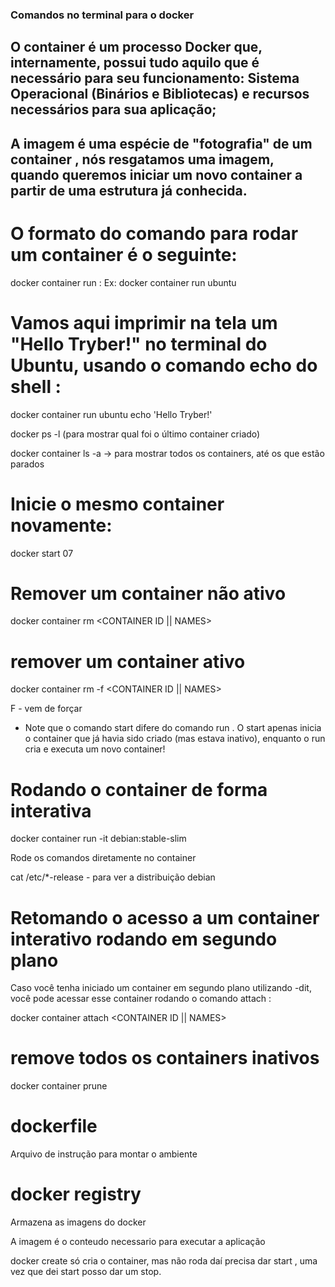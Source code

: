 ### Comandos no terminal para o docker 

## O container é um processo Docker que, internamente, possui tudo aquilo que é necessário para seu funcionamento: Sistema Operacional (Binários e Bibliotecas) e recursos necessários para sua aplicação;

## A imagem é uma espécie de "fotografia" de um container , nós resgatamos uma imagem, quando queremos iniciar um novo container a partir de uma estrutura já conhecida.

# O formato do comando para rodar um container é o seguinte:

docker container run <nome-da-imagem>:<tag>
Ex: docker container run ubuntu

# Vamos aqui imprimir na tela um "Hello Tryber!" no terminal do Ubuntu, usando o comando echo do shell :

docker container run ubuntu echo 'Hello Tryber!'

docker ps -l (para mostrar qual foi o último container criado)

docker container ls -a -> para mostrar todos os containers, até os que estão parados

# Inicie o mesmo container novamente: 
docker start 07 

# Remover um container não ativo

docker container rm <CONTAINER ID || NAMES>

# remover um container ativo

docker container rm -f <CONTAINER ID || NAMES>

F - vem de forçar

* Note que o comando start difere do comando run . O start apenas inicia o container que já havia sido criado (mas estava inativo), enquanto o run cria e executa um novo container!

# Rodando o container de forma interativa

docker container run -it debian:stable-slim

Rode os comandos diretamente no container

cat /etc/*-release - para ver a distribuição debian

# Retomando o acesso a um container interativo rodando em segundo plano
Caso você tenha iniciado um container em segundo plano utilizando -dit, você pode acessar esse container rodando o comando attach :

docker container attach <CONTAINER ID || NAMES>

# remove todos os containers inativos

docker container prune

# dockerfile 

Arquivo de instrução para montar o ambiente

# docker registry 

Armazena as imagens do docker

A imagem é o conteudo necessario para executar a aplicação 

docker create só cria o container, mas não roda
daí precisa dar start , uma vez que dei start posso dar um stop.